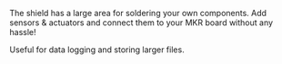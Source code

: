 <FeatureList>

<Feature title="Prototyping" image="configurability">

The shield has a large area for soldering your own components. Add sensors & actuators and connect them to your MKR board without any hassle!

</Feature>

<Feature title="Micro SD card slot" image="file-icon">

Useful for data logging and storing larger files.
<FeatureWrapper>
  <FeatureLink variant="primary" title="Documentation" url="/tutorials/mkr-sd-proto-shield/mkr-sd-proto-shield-data-logger"/>
  <FeatureLink variant="secondary" title="Library" url="https://www.arduino.cc/reference/en/libraries/sd/"/>
</FeatureWrapper>
</Feature>

</FeatureList>